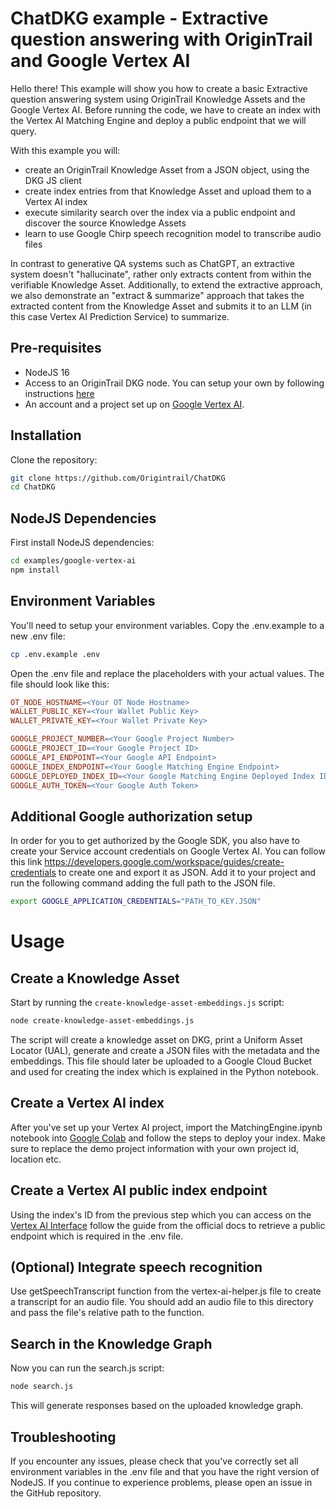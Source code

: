 # ChatDKG example - Extractive question answering with OriginTrail and Google Vertex AI

Hello there! This example will show you how to create a basic Extractive question answering system using OriginTrail Knowledge Assets and the Google Vertex AI. Before running the code, we have to create an index with the Vertex AI Matching Engine and deploy a public endpoint that we will query.

With this example you will:

- create an OriginTrail Knowledge Asset from a JSON object, using the DKG JS client
- create index entries from that Knowledge Asset and upload them to a Vertex AI index
- execute similarity search over the index via a public endpoint and discover the source Knowledge Assets
- learn to use Google Chirp speech recognition model to transcribe audio files

In contrast to generative QA systems such as ChatGPT, an extractive system doesn't "hallucinate", rather only extracts content from within the verifiable Knowledge Asset.
Additionally, to extend the extractive approach, we also demonstrate an "extract & summarize" approach that takes the extracted content from the Knowledge Asset and submits it to an LLM (in this case Vertex AI Prediction Service) to summarize.

## Pre-requisites

- NodeJS 16
- Access to an OriginTrail DKG node. You can setup your own by following instructions [here](https://docs.origintrail.io/decentralized-knowledge-graph-layer-2/testnet-node-setup-instructions/setup-instructions-dockerless)
- An account and a project set up on [Google Vertex AI](https://cloud.google.com/vertex-ai).

## Installation

Clone the repository:

```bash
git clone https://github.com/Origintrail/ChatDKG
cd ChatDKG
```

## NodeJS Dependencies

First install NodeJS dependencies:

```bash
cd examples/google-vertex-ai
npm install
```

## Environment Variables

You'll need to setup your environment variables. Copy the .env.example to a new .env file:

```bash
cp .env.example .env
```

Open the .env file and replace the placeholders with your actual values. The file should look like this:

```makefile
OT_NODE_HOSTNAME=<Your OT Node Hostname>
WALLET_PUBLIC_KEY=<Your Wallet Public Key>
WALLET_PRIVATE_KEY=<Your Wallet Private Key>

GOOGLE_PROJECT_NUMBER=<Your Google Project Number>
GOOGLE_PROJECT_ID=<Your Google Project ID>
GOOGLE_API_ENDPOINT=<Your Google API Endpoint>
GOOGLE_INDEX_ENDPOINT=<Your Google Matching Engine Endpoint>
GOOGLE_DEPLOYED_INDEX_ID=<Your Google Matching Engine Deployed Index ID>
GOOGLE_AUTH_TOKEN=<Your Google Auth Token>
```

## Additional Google authorization setup

In order for you to get authorized by the Google SDK, you also have to create your Service account credentials on Google Vertex AI. You can follow this link https://developers.google.com/workspace/guides/create-credentials to create one and export it as JSON. Add it to your project and run the following command adding the full path to the JSON file.

```bash
export GOOGLE_APPLICATION_CREDENTIALS="PATH_TO_KEY.JSON"
```

# Usage

## Create a Knowledge Asset

Start by running the `create-knowledge-asset-embeddings.js` script:

```bash
node create-knowledge-asset-embeddings.js
```

The script will create a knowledge asset on DKG, print a Uniform Asset Locator (UAL), generate and create a JSON files with the metadata and the embeddings. This file should later be uploaded to a Google Cloud Bucket and used for creating the index which is explained in the Python notebook.

## Create a Vertex AI index

After you've set up your Vertex AI project, import the MatchingEngine.ipynb notebook into [Google Colab](https://colab.google/) and follow the steps to deploy your index. Make sure to replace the demo project information with your own project id, location etc.

## Create a Vertex AI public index endpoint

Using the index's ID from the previous step which you can access on the [Vertex AI Interface](https://console.cloud.google.com/vertex-ai/matching-engine/) follow the guide from the official docs to retrieve a public endpoint which is required in the .env file.

## (Optional) Integrate speech recognition

Use getSpeechTranscript function from the vertex-ai-helper.js file to create a transcript for an audio file. You should add an audio file to this directory and pass the file's relative path to the function.

## Search in the Knowledge Graph

Now you can run the search.js script:

```bash
node search.js
```

This will generate responses based on the uploaded knowledge graph.

## Troubleshooting

If you encounter any issues, please check that you've correctly set all environment variables in the .env file and that you have the right version of NodeJS. If you continue to experience problems, please open an issue in the GitHub repository.
